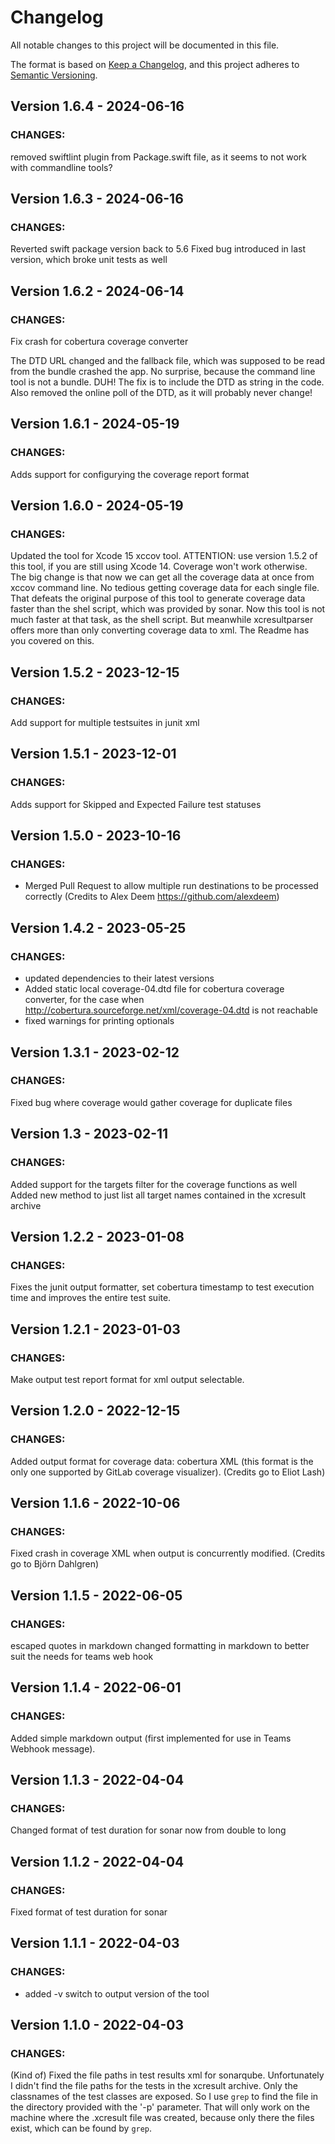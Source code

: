 # Changelog
All notable changes to this project will be documented in this file.

The format is based on [Keep a Changelog](https://keepachangelog.com/en/1.0.0/),
and this project adheres to [Semantic Versioning](https://semver.org/spec/v2.0.0.html).

## Version 1.6.4 - 2024-06-16
### CHANGES:
removed swiftlint plugin from Package.swift file, as it seems to not work with commandline tools?

## Version 1.6.3 - 2024-06-16
### CHANGES:
Reverted swift package version back to 5.6
Fixed bug introduced in last version, which broke unit tests as well

## Version 1.6.2 - 2024-06-14
### CHANGES:
Fix crash for cobertura coverage converter

The DTD URL changed and the fallback file, which was supposed to be read from the bundle crashed the app.
No surprise, because the command line tool is not a bundle. DUH!
The fix is to include the DTD as string in the code. Also removed the online poll of the DTD, as it will probably never change!

## Version 1.6.1 - 2024-05-19
### CHANGES:
Adds support for configurying the coverage report format

## Version 1.6.0 - 2024-05-19
### CHANGES:
Updated the tool for Xcode 15 xccov tool. ATTENTION: use version 1.5.2 of this tool, if you are still using Xcode 14. Coverage won't work otherwise.
The big change is that now we can get all the coverage data at once from xccov command line. No tedious getting coverage data for each single file.
That defeats the original purpose of this tool to generate coverage data faster than the shel script, which was provided by sonar. Now this tool is not much faster at that task, as the shell script.
But meanwhile xcresultparser offers more than only converting coverage data to xml. The Readme has you covered on this.

## Version 1.5.2 - 2023-12-15
### CHANGES:
Add support for multiple testsuites in junit xml

## Version 1.5.1 - 2023-12-01
### CHANGES:
Adds support for Skipped and Expected Failure test statuses

## Version 1.5.0 - 2023-10-16
### CHANGES:
- Merged Pull Request to allow multiple run destinations to be processed correctly (Credits to Alex Deem https://github.com/alexdeem)

## Version 1.4.2 - 2023-05-25
### CHANGES:
- updated dependencies to their latest versions
- Added static local coverage-04.dtd file for cobertura coverage converter, for the case when http://cobertura.sourceforge.net/xml/coverage-04.dtd is not reachable
- fixed warnings for printing optionals

## Version 1.3.1 - 2023-02-12
### CHANGES:
Fixed bug where coverage would gather coverage for duplicate files

## Version 1.3 - 2023-02-11
### CHANGES:
Added support for the targets filter for the coverage functions as well
Added new method to just list all target names contained in the xcresult archive

## Version 1.2.2 - 2023-01-08
### CHANGES:
Fixes the junit output formatter, set cobertura timestamp to test execution time and improves the entire test suite.

## Version 1.2.1 - 2023-01-03
### CHANGES:
Make output test report format for xml output selectable.

## Version 1.2.0 - 2022-12-15
### CHANGES:
Added output format for coverage data: cobertura XML (this format is the only one supported by GitLab coverage visualizer). (Credits go to Eliot Lash)

## Version 1.1.6 - 2022-10-06
### CHANGES:
Fixed crash in coverage XML when output is concurrently modified. (Credits go to Björn Dahlgren)

## Version 1.1.5 - 2022-06-05
### CHANGES:
escaped quotes in markdown
changed formatting in markdown to better suit the needs for teams web hook

## Version 1.1.4 - 2022-06-01
### CHANGES:
Added simple markdown output (first implemented for use in Teams Webhook message).

## Version 1.1.3 - 2022-04-04
### CHANGES:
Changed format of test duration for sonar now from double to long

## Version 1.1.2 - 2022-04-04
### CHANGES:
Fixed format of test duration for sonar

## Version 1.1.1 - 2022-04-03
### CHANGES:
- added -v switch to output version of the tool

## Version 1.1.0 - 2022-04-03
### CHANGES:
(Kind of) Fixed the file paths in test results xml for sonarqube.
Unfortunately I didn't find the file paths for the tests in the xcresult archive.
Only the classnames of the test classes are exposed. So I use `grep` to find the
file in the directory provided with the '-p' parameter. That will only work on the machine
where the .xcresult file was created, because only there the files exist, which can be found by `grep`. 
